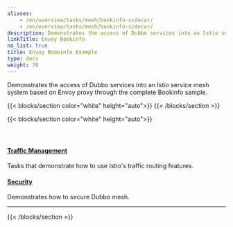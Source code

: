 ```yaml
---
aliases:
    - /en/overview/tasks/mesh/bookinfo-sidecar/
    - /en/overview/tasks/mesh/bookinfo-sidecar/
description: Demonstrates the access of Dubbo services into an Istio service mesh system based on Envoy proxy through the complete Bookinfo sample.
linkTitle: Envoy Bookinfo
no_list: true
title: Envoy Bookinfo Example
type: docs
weight: 70
---
```




Demonstrates the access of Dubbo services into an Istio service mesh system based on Envoy proxy through the complete Bookinfo sample.

{{< blocks/section color="white" height="auto">}}
{{< /blocks/section >}}

{{< blocks/section color="white" height="auto">}}
<div class="td-content list-page">
    <div class="lead"></div><header class="article-meta">
    </header><div class="row">
    <div class="col-sm col-md-6 mb-4">
        <div class="h-100 card shadow" href="#">
            <div class="card-body">
                <h4 class="card-title">
                    <a href='{{< relref "./traffic/" >}}'>Traffic Management</a>
                </h4>
                <p>Tasks that demonstrate how to use Istio's traffic routing features.</p>
            </div>
        </div>
    </div>
    <div class="col-sm col-md-6 mb-4">
        <div class="h-100 card shadow">
            <div class="card-body">
                <h4 class="card-title">
                    <a href='{{< relref "./security/" >}}'>Security</a>
                </h4>
                <p>Demonstrates how to secure Dubbo mesh.</p>
            </div>
        </div>
    </div>
</div>
<hr>
</div>

{{< /blocks/section >}}

